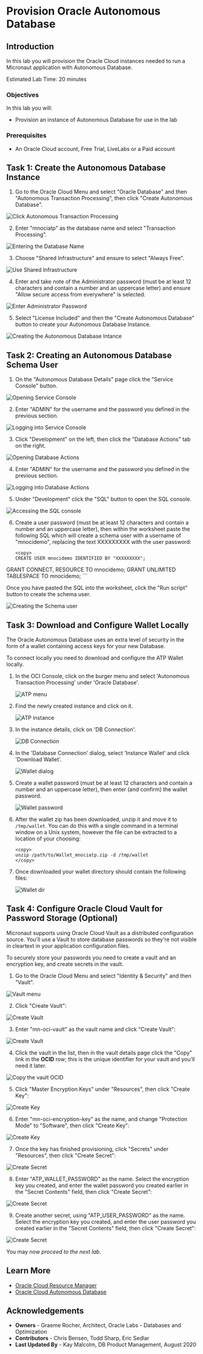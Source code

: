 # Provision Oracle Autonomous Database

## Introduction
In this lab you will provision the Oracle Cloud instances needed to run a Micronaut application with Autonomous Database.

Estimated Lab Time: 20 minutes

### Objectives

In this lab you will:

* Provision an instance of Autonomous Database for use in the lab

### Prerequisites
- An Oracle Cloud account, Free Trial, LiveLabs or a Paid account

## Task 1: Create the Autonomous Database Instance

1. Go to the Oracle Cloud Menu and select "Oracle Database" and then "Autonomous Transaction Processing", then click "Create Autonomous Database".

![Click Autonomous Transaction Processing](images/db1.png)

2. Enter "mnociatp" as the database name and select "Transaction Processing".

![Entering the Database Name](images/db2.png)

3. Choose "Shared Infrastructure" and ensure to select "Always Free".

![Use Shared Infrastructure](images/db3.png)

4. Enter and take note of the Administrator password (must be at least 12 characters and contain a number and an uppercase letter) and ensure "Allow secure access from everywhere" is selected.

![Enter Administrator Password](images/db4.png)

5. Select "License Included" and then the "Create Autonomous Database" button to create your Autonomous Database Instance.

![Creating the Autonomous Database Intance](images/db5.png)

## Task 2: Creating an Autonomous Database Schema User

1. On the "Autonomous Database Details" page click the "Service Console" button.

![Opening Service Console](images/db6.png)

2. Enter "ADMIN" for the username and the password you defined in the previous section.

![Logging into Service Console](images/db6b.png)

3. Click "Development" on the left, then click the "Database Actions" tab on the right.

![Opening Database Actions](images/db6c.png)

4. Enter "ADMIN" for the username and the password you defined in the previous section.

![Logging into Database Actions](images/db7.png)

5. Under "Development" click the "SQL" button to open the SQL console.

![Accessing the SQL console](images/db8.png)

6. Create a user password (must be at least 12 characters and contain a number and an uppercase letter), then within the worksheet paste the following SQL which will create a schema user with a username of "mnocidemo", replacing the text XXXXXXXXX with the user password:

    ```
    <copy>
    CREATE USER mnocidemo IDENTIFIED BY "XXXXXXXXX";
GRANT CONNECT, RESOURCE TO mnocidemo;
GRANT UNLIMITED TABLESPACE TO mnocidemo;
    </copy>
    ```

Once you have pasted the SQL into the worksheet, click the "Run script" button to create the schema user.

![Creating the Schema user](images/db9.png)

## Task 3: Download and Configure Wallet Locally

The Oracle Autonomous Database uses an extra level of security in the form of a wallet containing access keys for your new Database.

To connect locally you need to download and configure the ATP Wallet locally.

1. In the OCI Console, click on the burger menu and select 'Autonomous Transaction Processing' under 'Oracle Database'.

    ![ATP menu](images/atp-menu.png)

2. Find the newly created instance and click on it.

    ![ATP instance](images/atp-instance-list.png)

3. In the instance details, click on 'DB Connection'.

    ![DB Connection](images/db-connection-btn.png)

4. In the 'Database Connection' dialog, select 'Instance Wallet' and click 'Download Wallet'.

    ![Wallet dialog](images/wallet-dialog.png)

5. Create a wallet password (must be at least 12 characters and contain a number and an uppercase letter), then enter (and confirm) the wallet password.

    ![Wallet password](images/wallet-password.png)

6. After the wallet zip has been downloaded, unzip it and move it to `/tmp/wallet`. You can do this with a single command in a terminal window on a Unix system, however the file can be extracted to a location of your choosing:

    ```
    <copy>
    unzip /path/to/Wallet_mnociatp.zip -d /tmp/wallet
    </copy>
    ```

7. Once downloaded your wallet directory should contain the following files:

   ![Wallet dir](images/tmp-wallet-dir.png)

## Task 4: Configure Oracle Cloud Vault for Password Storage (Optional)

Micronaut supports using Oracle Cloud Vault as a distributed configuration source. You'll use a Vault to store database passwords so they're not visible in cleartext in your application configuration files.

To securely store your passwords you need to create a vault and an encryption key, and create secrets in the vault.

1. Go to the Oracle Cloud Menu and select "Identity & Security" and then "Vault".

![Vault menu](images/vault1.png)

2. Click "Create Vault":

![Create Vault](images/vault2.png)

3. Enter "mn-oci-vault" as the vault name and click "Create Vault":

![Create Vault](images/vault3.png)

4. Click the vault in the list, then in the vault details page click the "Copy" link in the **OCID** row; this is the unique identifier for your vault and you'll need it later.

![Copy the vault OCID](images/vault4.png)

5. Click "Master Encryption Keys" under "Resources", then click "Create Key":

![Create Key](images/vault5.png)

6. Enter "mn-oci-encryption-key" as the name, and change "Protection Mode" to "Software", then click "Create Key":

![Create Key](images/vault6.png)

7. Once the key has finished provisioning, click "Secrets" under "Resources", then click "Create Secret":

![Create Secret](images/vault7.png)

8. Enter "ATP\_WALLET\_PASSWORD" as the name. Select the encryption key you created, and enter the wallet password you created earlier in the "Secret Contents" field, then click "Create Secret":

![Create Secret](images/vault8.png)

9. Create another secret, using "ATP\_USER\_PASSWORD" as the name. Select the encryption key you created, and enter the user password you created earlier in the "Secret Contents" field, then click "Create Secret":

![Create Secret](images/vault9.png)

You may now *proceed to the next lab*.

## Learn More

* [Oracle Cloud Resource Manager](https://docs.cloud.oracle.com/en-us/iaas/Content/ResourceManager/Concepts/resourcemanager.htm)
* [Oracle Cloud Autonomous Database](https://docs.cloud.oracle.com/en-us/iaas/Content/Database/Concepts/adboverview.htm)

## Acknowledgements
- **Owners** - Graeme Rocher, Architect, Oracle Labs - Databases and Optimization
- **Contributors** - Chris Bensen, Todd Sharp, Eric Sedlar
- **Last Updated By** - Kay Malcolm, DB Product Management, August 2020
